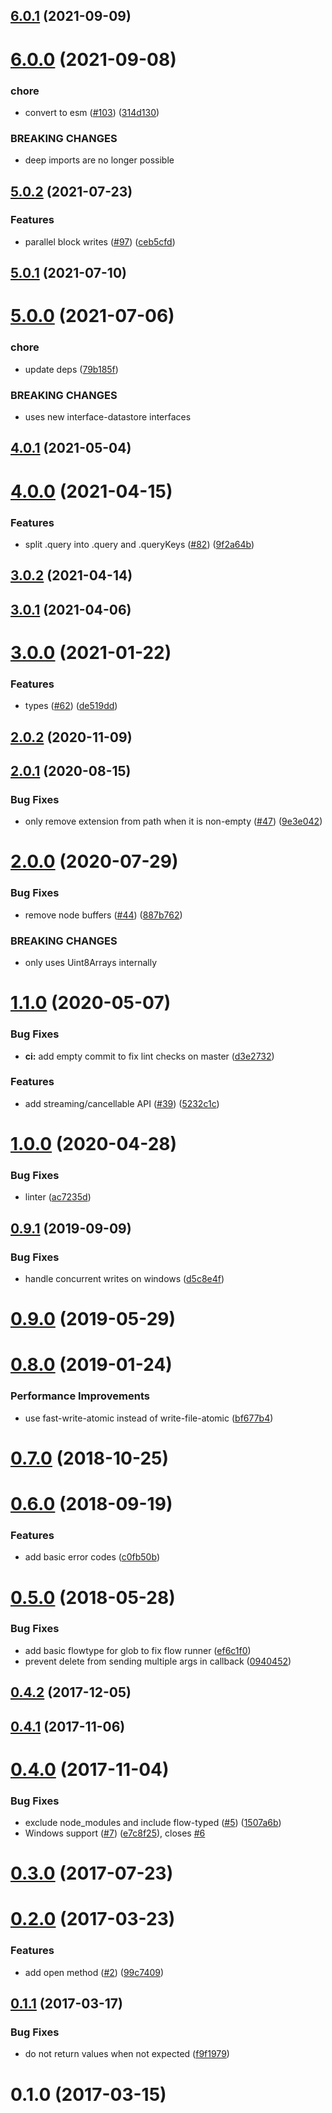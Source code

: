 ## [6.0.1](https://github.com/ipfs/js-datastore-fs/compare/v6.0.0...v6.0.1) (2021-09-09)



# [6.0.0](https://github.com/ipfs/js-datastore-fs/compare/v5.0.2...v6.0.0) (2021-09-08)


### chore

* convert to esm ([#103](https://github.com/ipfs/js-datastore-fs/issues/103)) ([314d130](https://github.com/ipfs/js-datastore-fs/commit/314d13051665c42be8a4bcc51c19ce2d5dd45346))


### BREAKING CHANGES

* deep imports are no longer possible



## [5.0.2](https://github.com/ipfs/js-datastore-fs/compare/v5.0.1...v5.0.2) (2021-07-23)


### Features

* parallel block writes ([#97](https://github.com/ipfs/js-datastore-fs/issues/97)) ([ceb5cfd](https://github.com/ipfs/js-datastore-fs/commit/ceb5cfd98487147888623b587f1480660eb5722e))



## [5.0.1](https://github.com/ipfs/js-datastore-fs/compare/v5.0.0...v5.0.1) (2021-07-10)



# [5.0.0](https://github.com/ipfs/js-datastore-fs/compare/v4.0.1...v5.0.0) (2021-07-06)


### chore

* update deps ([79b185f](https://github.com/ipfs/js-datastore-fs/commit/79b185f05b1f2bd2e4e0f75c44dad375e6c5f2dc))


### BREAKING CHANGES

* uses new interface-datastore interfaces



## [4.0.1](https://github.com/ipfs/js-datastore-fs/compare/v4.0.0...v4.0.1) (2021-05-04)



# [4.0.0](https://github.com/ipfs/js-datastore-fs/compare/v3.0.2...v4.0.0) (2021-04-15)


### Features

* split .query into .query and .queryKeys ([#82](https://github.com/ipfs/js-datastore-fs/issues/82)) ([9f2a64b](https://github.com/ipfs/js-datastore-fs/commit/9f2a64be2714fc3ee3780f6f6a24a5c8424e157b))



## [3.0.2](https://github.com/ipfs/js-datastore-fs/compare/v3.0.1...v3.0.2) (2021-04-14)



## [3.0.1](https://github.com/ipfs/js-datastore-fs/compare/v3.0.0...v3.0.1) (2021-04-06)



# [3.0.0](https://github.com/ipfs/js-datastore-fs/compare/v2.0.2...v3.0.0) (2021-01-22)


### Features

* types ([#62](https://github.com/ipfs/js-datastore-fs/issues/62)) ([de519dd](https://github.com/ipfs/js-datastore-fs/commit/de519dd6b8c0b892e827fb2d26cde3239358eaf6))



## [2.0.2](https://github.com/ipfs/js-datastore-fs/compare/v2.0.1...v2.0.2) (2020-11-09)



<a name="2.0.1"></a>
## [2.0.1](https://github.com/ipfs/js-datastore-fs/compare/v2.0.0...v2.0.1) (2020-08-15)


### Bug Fixes

* only remove extension from path when it is non-empty ([#47](https://github.com/ipfs/js-datastore-fs/issues/47)) ([9e3e042](https://github.com/ipfs/js-datastore-fs/commit/9e3e042))



<a name="2.0.0"></a>
# [2.0.0](https://github.com/ipfs/js-datastore-fs/compare/v1.1.0...v2.0.0) (2020-07-29)


### Bug Fixes

* remove node buffers ([#44](https://github.com/ipfs/js-datastore-fs/issues/44)) ([887b762](https://github.com/ipfs/js-datastore-fs/commit/887b762))


### BREAKING CHANGES

* only uses Uint8Arrays internally



<a name="1.1.0"></a>
# [1.1.0](https://github.com/ipfs/js-datastore-fs/compare/v1.0.0...v1.1.0) (2020-05-07)


### Bug Fixes

* **ci:** add empty commit to fix lint checks on master ([d3e2732](https://github.com/ipfs/js-datastore-fs/commit/d3e2732))


### Features

* add streaming/cancellable API ([#39](https://github.com/ipfs/js-datastore-fs/issues/39)) ([5232c1c](https://github.com/ipfs/js-datastore-fs/commit/5232c1c))



<a name="1.0.0"></a>
# [1.0.0](https://github.com/ipfs/js-datastore-fs/compare/v0.9.1...v1.0.0) (2020-04-28)


### Bug Fixes

* linter ([ac7235d](https://github.com/ipfs/js-datastore-fs/commit/ac7235d))



<a name="0.9.1"></a>
## [0.9.1](https://github.com/ipfs/js-datastore-fs/compare/v0.9.0...v0.9.1) (2019-09-09)


### Bug Fixes

* handle concurrent writes on windows ([d5c8e4f](https://github.com/ipfs/js-datastore-fs/commit/d5c8e4f))



<a name="0.9.0"></a>
# [0.9.0](https://github.com/ipfs/js-datastore-fs/compare/v0.8.0...v0.9.0) (2019-05-29)



<a name="0.8.0"></a>
# [0.8.0](https://github.com/ipfs/js-datastore-fs/compare/v0.7.0...v0.8.0) (2019-01-24)


### Performance Improvements

* use fast-write-atomic instead of write-file-atomic ([bf677b4](https://github.com/ipfs/js-datastore-fs/commit/bf677b4))



<a name="0.7.0"></a>
# [0.7.0](https://github.com/ipfs/js-datastore-fs/compare/v0.6.0...v0.7.0) (2018-10-25)



<a name="0.6.0"></a>
# [0.6.0](https://github.com/ipfs/js-datastore-fs/compare/v0.5.0...v0.6.0) (2018-09-19)


### Features

* add basic error codes ([c0fb50b](https://github.com/ipfs/js-datastore-fs/commit/c0fb50b))



<a name="0.5.0"></a>
# [0.5.0](https://github.com/ipfs/js-datastore-fs/compare/v0.4.2...v0.5.0) (2018-05-28)


### Bug Fixes

* add basic flowtype for glob to fix flow runner ([ef6c1f0](https://github.com/ipfs/js-datastore-fs/commit/ef6c1f0))
* prevent delete from sending multiple args in callback ([0940452](https://github.com/ipfs/js-datastore-fs/commit/0940452))



<a name="0.4.2"></a>
## [0.4.2](https://github.com/ipfs/js-datastore-fs/compare/v0.4.1...v0.4.2) (2017-12-05)



<a name="0.4.1"></a>
## [0.4.1](https://github.com/ipfs/js-datastore-fs/compare/v0.4.0...v0.4.1) (2017-11-06)



<a name="0.4.0"></a>
# [0.4.0](https://github.com/ipfs/js-datastore-fs/compare/v0.3.0...v0.4.0) (2017-11-04)


### Bug Fixes

* exclude node_modules and include flow-typed ([#5](https://github.com/ipfs/js-datastore-fs/issues/5)) ([1507a6b](https://github.com/ipfs/js-datastore-fs/commit/1507a6b))
* Windows support ([#7](https://github.com/ipfs/js-datastore-fs/issues/7)) ([e7c8f25](https://github.com/ipfs/js-datastore-fs/commit/e7c8f25)), closes [#6](https://github.com/ipfs/js-datastore-fs/issues/6)



<a name="0.3.0"></a>
# [0.3.0](https://github.com/ipfs/js-datastore-fs/compare/v0.2.0...v0.3.0) (2017-07-23)



<a name="0.2.0"></a>
# [0.2.0](https://github.com/ipfs/js-datastore-fs/compare/v0.1.1...v0.2.0) (2017-03-23)


### Features

* add open method ([#2](https://github.com/ipfs/js-datastore-fs/issues/2)) ([99c7409](https://github.com/ipfs/js-datastore-fs/commit/99c7409))



<a name="0.1.1"></a>
## [0.1.1](https://github.com/ipfs/js-datastore-fs/compare/v0.1.0...v0.1.1) (2017-03-17)


### Bug Fixes

* do not return values when not expected ([f9f1979](https://github.com/ipfs/js-datastore-fs/commit/f9f1979))



<a name="0.1.0"></a>
# 0.1.0 (2017-03-15)



